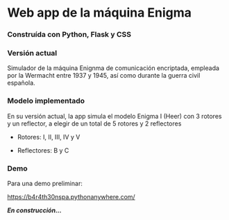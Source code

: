 # Web app de la máquina Enigma  

### Construída con Python, Flask y CSS

### Versión actual
Simulador de la máquina Enignma de comunicación encriptada, empleada por la Wermacht entre 1937 y 1945, 
así como durante la guerra civil española. 

### Modelo implementado
En su versión actual, la app simula el modelo Enigma I (Heer) con 3 rotores y un reflector, a elegir 
de un total de 5 rotores y 2 reflectores

* Rotores: I, II, III, IV y V 

* Reflectores: B y C

### Demo
Para una demo preliminar: 

https://b4r4th30nspa.pythonanywhere.com/

***En construcción...*** 

